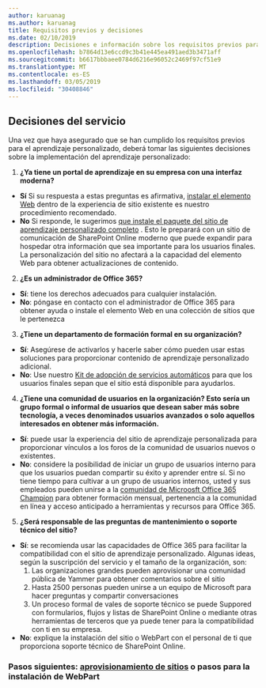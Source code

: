 ```yaml
---
author: karuanag
ms.author: karuanag
title: Requisitos previos y decisiones
ms.date: 02/10/2019
description: Decisiones e información sobre los requisitos previos para la instalación y configuración de aprendizaje personalizado
ms.openlocfilehash: b7864d13e6ccd9c3b41e445ea491aed3b3471aff
ms.sourcegitcommit: b6617bbbaee0784d6216e96052c2469f97cf51e9
ms.translationtype: MT
ms.contentlocale: es-ES
ms.lasthandoff: 03/05/2019
ms.locfileid: "30408846"
---
```

## <a name="service-decisions"></a>Decisiones del servicio

Una vez que haya asegurado que se han cumplido los requisitos previos para el aprendizaje personalizado, deberá tomar las siguientes decisiones sobre la implementación del aprendizaje personalizado:

1. **¿Ya tiene un portal de aprendizaje en su empresa con una interfaz moderna?**

- **Sí** Si su respuesta a estas preguntas es afirmativa, [instalar el elemento Web](installwebpart.md) dentro de la experiencia de sitio existente es nuestro procedimiento recomendado.
- **No** Si responde, le sugerimos [que instale el paquete del sitio de aprendizaje personalizado completo](installsitepackage.md) .  Esto le preparará con un sitio de comunicación de SharePoint Online moderno que puede expandir para hospedar otra información que sea importante para los usuarios finales.  La personalización del sitio no afectará a la capacidad del elemento Web para obtener actualizaciones de contenido. 

2. **¿Es un administrador de Office 365?**

- **Sí**: tiene los derechos adecuados para cualquier instalación.
- **No**: póngase en contacto con el administrador de Office 365 para obtener ayuda o instale el elemento Web en una colección de sitios que le pertenezca

3. **¿Tiene un departamento de formación formal en su organización?**

- **Sí**: Asegúrese de activarlos y hacerle saber cómo pueden usar estas soluciones para proporcionar contenido de aprendizaje personalizado adicional.
- **No**: Use nuestro [Kit de adopción de servicios automáticos](driveadoption.md) para que los usuarios finales sepan que el sitio está disponible para ayudarlos.

4. **¿Tiene una comunidad de usuarios en la organización?  Esto sería un grupo formal o informal de usuarios que desean saber más sobre tecnología, a veces denominados usuarios avanzados o solo aquellos interesados en obtener más información.**

- **Sí**: puede usar la experiencia del sitio de aprendizaje personalizada para proporcionar vínculos a los foros de la comunidad de usuarios nuevos o existentes.
- **No**: considere la posibilidad de iniciar un grupo de usuarios interno para que los usuarios puedan compartir su éxito y aprender entre sí.  Si no tiene tiempo para cultivar a un grupo de usuarios internos, usted y sus empleados pueden unirse a la [comunidad de Microosft Office 365 Champion](https://aka.ms/O365Champions) para obtener formación mensual, pertenencia a la comunidad en línea y acceso anticipado a herramientas y recursos para Office 365.

5.  **¿Será responsable de las preguntas de mantenimiento o soporte técnico del sitio?**

- **Sí**: se recomienda usar las capacidades de Office 365 para facilitar la compatibilidad con el sitio de aprendizaje personalizado.  Algunas ideas, según la suscripción del servicio y el tamaño de la organización, son:
    1. Las organizaciones grandes pueden aprovisionar una comunidad pública de Yammer para obtener comentarios sobre el sitio
    2. Hasta 2500 personas pueden unirse a un equipo de Microsoft para hacer preguntas y compartir conversaciones
    3. Un proceso formal de vales de soporte técnico se puede Suppored con formularios, flujos y listas de SharePoint Online o mediante otras herramientas de terceros que ya puede tener para la compatibilidad con ti en su empresa. 
- **No**: explique la instalación del sitio o WebPart con el personal de ti que proporciona soporte técnico de SharePoint Online.  

### <a name="next-steps---site-provisioninginstallsitepackagemd-or-webpartinstallwebpartmd-installation-steps"></a>Pasos siguientes: [aprovisionamiento de sitios](installsitepackage.md) o pasos [](installwebpart.md) para la instalación de WebPart
